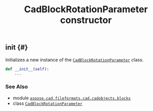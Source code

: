 ﻿---
title: CadBlockRotationParameter constructor
second_title: Aspose.CAD for Python via .NET API References
description: 
type: docs
weight: 10
url: /aspose.cad.fileformats.cad.cadobjects.blocks/cadblockrotationparameter/__init__/
is_root: false
---

## __init__ {#}

Initializes a new instance of the [`CadBlockRotationParameter`](/cad/python-net/aspose.cad.fileformats.cad.cadobjects.blocks/cadblockrotationparameter) class.



```python
def __init__(self):
    ...
```





### See Also
* module [`aspose.cad.fileformats.cad.cadobjects.blocks`](../../)
* class [`CadBlockRotationParameter`](/cad/python-net/aspose.cad.fileformats.cad.cadobjects.blocks/cadblockrotationparameter)
